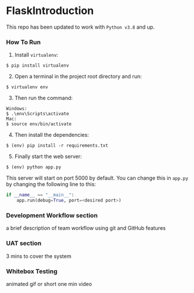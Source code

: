 # FlaskIntroduction

This repo has been updated to work with `Python v3.8` and up.

### How To Run ###
1. Install `virtualenv`:
 ```
 $ pip install virtualenv
```

2. Open a terminal in the project root directory and run:
```
$ virtualenv env
```

3. Then run the command:
```
Windows:
$ .\env\Scripts\activate
Mac:
$ source env/bin/activate
```

4. Then install the dependencies:
```
$ (env) pip install -r requirements.txt
```

5. Finally start the web server:
```
$ (env) python app.py
```

This server will start on port 5000 by default. You can change this in `app.py` by changing the following line to this:

```python
if __name__ == "__main__":
    app.run(debug=True, port=<desired port>)
```

### Development Workflow section ###
a brief description of team workflow using git and GitHub features

### UAT section ###
3 mins to cover the system


### Whitebox Testing ###
animated gif or short one min video
